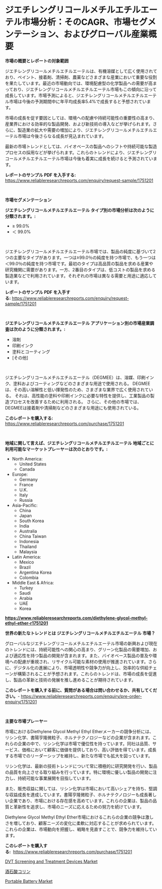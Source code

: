 <p><h1>ジエチレングリコールメチルエチルエーテル市場分析：そのCAGR、市場セグメンテーション、およびグローバル産業概要</h1></p><p><strong>市場の概要とレポートの対象範囲</strong></p>
<p><p>ジエチレングリコールメチルエチルエーテルは、有機溶媒として広く使用されており、ペイント、接着剤、清掃剤、農薬などさまざまな産業において重要な役割を果たしています。最近の市場動向では、環境配慮型の化学製品への需要が高まっており、ジエチレングリコールメチルエチルエーテル市場もこの傾向に沿って成長しています。市場予測によると、ジエチレングリコールメチルエチルエーテル市場は今後の予測期間中に年平均成長率5.4%で成長すると予想されています。</p><p>市場の成長を促す要因としては、環境への配慮や持続可能性の重要性の高まり、産業界における効率的な製品開発、および新技術の導入などが挙げられます。さらに、製造業の拡大や需要の増加により、ジエチレングリコールメチルエチルエーテル市場は今後さらなる成長が見込まれています。</p><p>最新の市場トレンドとしては、バイオベースの製品へのシフトや持続可能な製造プロセスの採用などが挙げられます。これらのトレンドにより、ジエチレングリコールメチルエチルエーテル市場は今後も着実に成長を続けると予測されています。</p></p>
<p><strong>レポートのサンプル PDF を入手する:</strong> <a href="https://www.reliableresearchreports.com/enquiry/request-sample/1751201">https://www.reliableresearchreports.com/enquiry/request-sample/1751201</a></p>
<p>&nbsp;</p>
<p><strong>市場セグメンテーション</strong></p>
<p><strong>ジエチレングリコールメチルエチルエーテル タイプ別の市場分析は次のように分類されます。:</strong></p>
<p><ul><li>≥ 99.0%</li><li>＜ 99.0%</li></ul></p>
<p>&nbsp;</p>
<p><p>ジエチレングリコールメチルエチルエーテル市場では、製品の純度に基づいて2つの主要なタイプがあります。一つは≥99.0％の純度を持つ市場で、もう一つは＜99.0％の純度を持つ市場です。最初のタイプは高品質の製品を求める産業や研究機関に需要があります。一方、2番目のタイプは、低コストの製品を求める製造業などで利用されています。それぞれの市場は異なる需要と用途に適応しています。</p></p>
<p><strong>レポートのサンプル PDF を入手する:</strong>&nbsp;<a href="https://www.reliableresearchreports.com/enquiry/request-sample/1751201">https://www.reliableresearchreports.com/enquiry/request-sample/1751201</a></p>
<p>&nbsp;</p>
<p><strong> ジエチレングリコールメチルエチルエーテル アプリケーション別の市場産業調査は次のように分類されます。:</strong></p>
<p><ul><li>溶剤</li><li>印刷インク</li><li>塗料とコーティング</li><li>[その他]</li></ul></p>
<p>&nbsp;</p>
<p><p>ジエチレングリコールメチルエチルエーテル（DEGMEE）は、溶媒、印刷インク、塗料およびコーティングなどのさまざまな用途で使用される。 DEGMEEは、その高い溶解性と低い揮発性のため、さまざまな業界で広く使用されている。 それは、高性能の塗料や印刷インクに必要な特性を提供し、工業製品の製造プロセスを改善するために利用される。 さらに、その他の市場では、DEGMEEは接着剤や清掃剤などのさまざまな用途にも使用されている。</p></p>
<p><strong>このレポートを購入する:</strong>&nbsp; <a href="https://www.reliableresearchreports.com/purchase/1751201">https://www.reliableresearchreports.com/purchase/1751201</a></p>
<p>&nbsp;</p>
<p><strong>地域に関して言えば、ジエチレングリコールメチルエチルエーテル 地域ごとに利用可能なマーケットプレーヤーは次のとおりです。:</strong></p>
<p><ul>
    <li>
        North America:
        <ul>
            <li>United States</li>
            <li>Canada</li>
        </ul>
    </li>
    <li>
        Europe:
        <ul>
            <li>Germany</li>
            <li>France</li>
            <li>U.K.</li>
            <li>Italy</li>
            <li>Russia</li>
        </ul>
    </li>
    <li>
        Asia-Pacific:
        <ul>
            <li>China</li>
            <li>Japan</li>
            <li>South Korea</li>
            <li>India</li>
            <li>Australia</li>
            <li>China Taiwan</li>
            <li>Indonesia</li>
            <li>Thailand</li>
            <li>Malaysia</li>
        </ul>
    </li>
    <li>
        Latin America:
        <ul>
            <li>Mexico</li>
            <li>Brazil</li>
            <li>Argentina Korea</li>
            <li>Colombia</li>
        </ul>
    </li>
    <li>
        Middle East & Africa:
        <ul>
            <li>Turkey</li>
            <li>Saudi</li>
            <li>Arabia</li>
            <li>UAE</li>
            <li>Korea</li>
        </ul>
    </li>
    </ul></p>
<p><strong><a href="https://www.reliableresearchreports.com/diethylene-glycol-methyl-ethyl-ether-r1751201">https://www.reliableresearchreports.com/diethylene-glycol-methyl-ethyl-ether-r1751201</a></strong>&nbsp;</p>
<p><strong>世界の新たなトレンドとは ジエチレングリコールメチルエチルエーテル 市場？</strong></p>
<p><p>グローバルなジエチレングリコールメチルエチルエーテル市場の新興および現在のトレンドには、持続可能性への関心の高まり、グリーン化製品の需要増加、および適応性を持つ製品の開発が含まれます。また、バイオベース製品の普及や環境への配慮が重視され、リサイクル可能な素材の使用が推進されています。さらに、デジタル化の進展により、市場透明性や競争力が向上し、効率的な供給チェーンが構築されることが予想されます。これらのトレンドは、市場の成長を促進し、製品の革新と技術の発展を推し進めることが期待されています。</p></p>
<p><strong>このレポートを購入する前に、質問がある場合は問い合わせるか、共有してください。</strong>- <a href="https://www.reliableresearchreports.com/enquiry/pre-order-enquiry/1751201">https://www.reliableresearchreports.com/enquiry/pre-order-enquiry/1751201</a></p>
<p>&nbsp;</p>
<p><strong>主要な市場プレーヤー</strong></p>
<p><p>市場におけるDiethylene Glycol Methyl Ethyl Etherメーカーの競争分析には、リシン化学、書陽亨隆微粒子、ホルナテクノロジーなどの企業が含まれます。これらの企業の中で、リシン化学は市場で優位性を持っています。同社は品質、サービス、価格において顧客に価値を提供しており、高い評価を得ています。成長する市場でのリーダーシップを維持し、新たな市場でも拡大を図っています。</p><p>リシン化学は、最新の技術トレンドについて常に積極的に研究開発を行い、製品の品質を向上させる取り組みを行っています。特に環境に優しい製品の開発に注力し、持続可能な事業展開を目指しています。</p><p>また、販売収益に関しては、リシン化学は市場において高いシェアを持ち、堅調な収益成長を達成しています。書陽亨隆微粒子、ホルナテクノロジーも成長著しい企業であり、市場における存在感を高めています。これらの企業は、製品の品質と革新性を追求し、市場のニーズに応えるための努力を続けています。</p><p>Diethylene Glycol Methyl Ethyl Ether市場におけるこれらの企業の競争は激しさを増しており、顧客ニーズの変化に柔軟に対応することが求められています。これらの企業は、市場動向を把握し、戦略を見直すことで、競争力を維持しています。</p></p>
<p><strong>このレポートを購入する:</strong>&nbsp;&nbsp;<a href="https://www.reliableresearchreports.com/purchase/1751201">https://www.reliableresearchreports.com/purchase/1751201</a></p>
<p><p><a href="https://github.com/ruddyyedelwadw/Market-Research-Report-List-2/blob/main/dvt-screening-and-treatment-devices-market.md">DVT Screening and Treatment Devices Market</a></p><p><a href="https://github.com/SantosDicki04/Market-Research-Report-List-1/blob/main/915492223134.md">酒石酸コリン</a></p><p><a href="https://faithful-glue-af3.notion.site/Portable-Battery-Market-Furnishes-Information-on-Market-Share-Market-Trends-and-Market-Growth-71e83658d33c4c16abc4b90d34f2fd2f">Portable Battery Market</a></p></p>